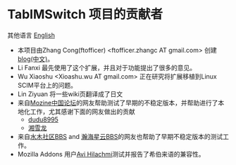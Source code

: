 # TabIMSwitch 项目的贡献者 #

其他语言 [English](Contributors.md)

  * 本项目由Zhang Cong(ftofficer) <ftofficer.zhangc AT gmail.com> 创建 [blog(中文)](http://ftofficer.spaces.live.com)。
  * Li Fanxi <lifanxi AT gmail.com> 最先使用了这个扩展，并且对于功能提出了很多的意见。
  * Wu Xiaoshu <Xioashu.wu AT gmail.com> 正在研究将扩展移植到Linux SCIM平台上的问题。
  * Lin Ziyuan <ziyuang AT gmail.com> 将一些wiki页翻译成了日文
  * 来自[Mozine中国论坛](http://forums.mozine.cn/index.php?showtopic=17833)的网友帮助测试了早期的不稳定版本，并帮助进行了本地化工作，尤其感谢下面的网友做出的贡献
    * [dudu8995](http://forums.mozine.cn/index.php?showuser=3)
    * [湘雪龙](http://forums.mozine.cn/index.php?showuser=45135)
  * 来自[水木社区BBS](http://www.newsmth.net) and [瀚海星云BBS](http://bbs.ustc.edu.cn)的网友也帮助了早期不稳定版本的测试工作。
  * Mozilla Addons 用户[Avi Hilachmi](https://addons.mozilla.org/zh-CN/firefox/user/431)测试并报告了希伯来语的兼容性。